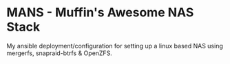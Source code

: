 # MANS - Muffin's Awesome NAS Stack

My ansible deployment/configuration for setting up a linux based NAS using mergerfs, snapraid-btrfs & OpenZFS.